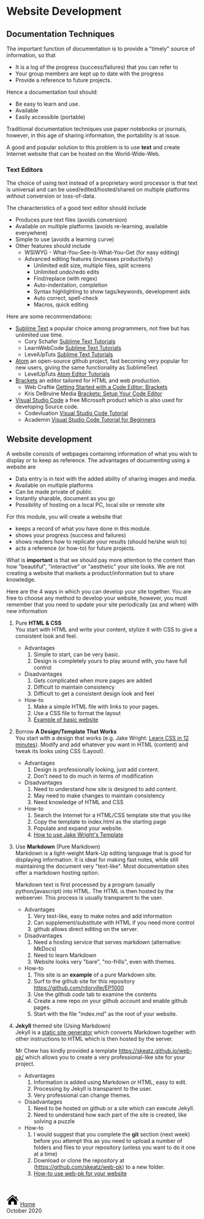 # Website Development

## Documentation Techniques

The important function of documentation is to provide a "timely" source of
information, so that

* It is a log of the progress (success/failures) that you can refer to
* Your group members are kept up to date with the progress
* Provide a reference to future projects.

Hence a documentation tool should:

* Be easy to learn and use.
* Available
* Easily accessible (portable)

Traditional documentation techniques use paper notebooks or journals, however, in this age of sharing information, the portability is at issue.

A good and popular solution to this problem is to use **text** and create Internet website that can be hosted on the World-Wide-Web.


### Text Editors

The choice of using text instead of a proprietary word processor is that text is universal and can be used/edited/hosted/shared on multiple platforms without conversion or loss-of-data.

The characteristics of a good text editor should include

- Produces pure text files (avoids conversion)
- Available on multiple platforms (avoids re-learning, available everywhere)
- Simple to use (avoids a learning curve)
- Other features should include
    - WSIWYG - What-You-See-Is-What-You-Get (for easy editing)
    - Advanced editing features (increases productivity)
        - Unlimited edit size, multiple files, split screens
        - Unlimited undo/redo edits
        - Find/replace (with regex)
        - Auto-indentation, completion
        - Syntax highlighting to show tags/keywords, development aids
        - Auto correct, spell-check
        - Macros, quick editing

Here are some recommendations:

- [Sublime Text](https://www.sublimetext.com/3) a popular choice among programmers, not free but has unlimited use time.
    + Cory Schafer [Sublime Text Tutorials](https://www.youtube.com/playlist?list=PL-osiE80TeTtHH8BZngXEsLPGotQxZa6z)
    + LearnWebCode [Sublime Text Tutorials](https://www.youtube.com/playlist?list=PLpcSpRrAaOaqQMDlCzE_Y6IUUzaSfYocK)
    + LevelUpTuts [Sublime Text Tutorials](https://www.youtube.com/playlist?list=PLLnpHn493BHEYF4EX3sAhVG2rTqCvLnsP)
- [Atom](https://atom.io/) an open-source github project, fast becoming very popular for new users, giving the same functionality as SublimeText.
    + LevelUpTuts [Atom Editor Tutorials](https://youtu.be/WWwBQQOGllo)
- [Brackets](http://brackets.io/) an editor tailored for HTML and web production.
    + Web Craftie [Getting Started with a Code Editor: Brackets](https://youtu.be/GN0txxeT46A)
    + Kris DeBruine Media [Brackets: Setup Your Code Editor](https://youtu.be/lUf8WrBr_aM)
- [Visual Studio Code]() a free Microsoft product which is also used for developing Source code.
    + Codevluation [Visual Studio Code Tutorial](https://www.youtube.com/channel/UC80PWRj_ZU8Zu0HSMNVwKWw)
    + Academin [Visual Studio Code Tutorial for Beginners](https://youtu.be/VqCgcpAypFQ)


## Website development

A website consists of webpages containing information of what you wish to display or to keep as reference.  The advantages of documenting using a website are

- Data entry is in text with the added ability of sharing images and media.
- Available on multiple platforms
- Can be made private of public
- Instantly sharable, document as you go
- Possibility of hosting on a local PC, local site or remote site

For this module, you will create a website that

- keeps a record of what you have done in this module.
- shows your progress (success and failures)
- shows readers how to replicate your results (should he/she wish to)
- acts a reference (or how-to) for future projects.

What is **important** is that we should pay more attention to the content than how "beautiful", "interactive" or "aesthetic" your site looks.  We are not creating a website that markets a product/information but to share knowledge.

Here are the 4 ways in which you can develop your site together.  You are free to choose any method  to develop your website, however, you must remember that you need to update your site periodically (as and when) with new information

1. Pure **HTML & CSS**<br>
You start with HTML and write your content, stylize it with CSS to give a consistent look and feel.
    - Advantages
        1. Simple to start, can be very basic.
        2. Design is completely yours to play around with, you have full control
    - Disadvantages
        1. Gets complicated when more pages are added
        2. Difficult to maintain consistency
        3. Difficult to get a consistent design look and feel
    - How-to
        1. Make a simple HTML file with links to your pages.
        2. Use a CSS file to format the layout
        3. [Example of basic website](myfirstwebpage.html)
2. Borrow **A Design/Template That Works**<br>
You start with a design that works (e.g. Jake Wright: [Learn CSS in 12 minutes](https://www.youtube.com/watch?v=0afZj1G0BIE)).  Modify and add whatever you want in HTML (content) and tweak its looks using CSS (Layout).
    - Advantages
        1. Design is professionally looking, just add content.
        2. Don't need to do much in terms of modification
    - Disadvantages
        1. Need to understand how site is designed to add content.
        2. May need to make changes to maintain consistency
        3. Need knowledge of HTML and CSS
    - How-to
        1. Search the Internet for a HTML/CSS template site that you like
        2. Copy the template to index.html as the starting page
        3. Populate and expand your website.
        4. [How to use Jake Wright's Template](JakeWright/jwhowto.md)
3.  Use **Markdown** (Pure Markdown)<br>
Markdown is a light-weight Mark-Up editing language that is good for displaying information.  It is ideal for making fast notes, while still maintaining the document very "text-like".  Most documentation sites offer a markdown hosting option.

    Markdown text is first processed by a program (usually python/javascript) into HTML.  The HTML is then hosted by the webserver.  This process is usually transparent to the user.

    - Advantages
        1. Very text-like, easy to make notes and add information
        2. Can supplement/substitute with HTML if you need more control
        3. github allows direct editing on the server.
    - Disadvantages
        1. Need a hosting service that serves markdown (alternative: MkDocs)
        2. Need to learn Markdown
        3. Website looks very "bare", "no-frills", even with themes.
    - How-to
        1. This site is an **example** of a pure Markdown site.
        2. Surf to the github site for this repository <https://github.com/rdorville/EP1000>
        3. Use the github *code* tab to examine the contents
        4. Create a new repo on your github account and enable github pages.
        5. Start with the file "index.md" as the root of your website.

4.  **Jekyll** themed site (Using Markdown)<br>
    Jekyll is a [static site generator](https://www.staticgen.com/) which converts Markdown together with other instructions to HTML which is then hosted by the server.

    Mr Chew has kindly provided a template <https://skeatz.github.io/web-pk/> which allows you to create a very professional-like site for your project.

    - Advantages
        1.  Information is added using Markdown or HTML, easy to edit.
        2.  Processing by Jekyll is transparent to the user.
        3.  Very professional can change themes.
    - Disadvantages
        1.  Need to be hosted on github or a site which can execute Jekyll.
        2.  Need to understand how each part of the site is created, like solving a puzzle
    - How-to
        1. I would suggest that you complete the **git** section (next week) before you attempt this as you need to upload a number of folders and files to your repository (unless you want to do it one at a time)
        2. Download or clone the repository at (https://github.com/skeatz/web-pk) to a new folder.
        3. [How-to use web-pk for your website](web-pk/web-pk.md)



&nbsp;

[![Home](images/home.png "Home")](index.md) [Home](index.md)<br>
October 2020

